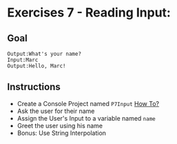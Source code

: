 # Exercises 7 - Reading Input: 

## Goal
```
Output:What's your name?
Input:Marc
Output:Hello, Marc!
```

## Instructions
- Create a Console Project named `P7Input` [How To?](https://gist\.github\.com/marczaku/a8b3c38c37e8876a46194a73ed24b1f2)
- Ask the user for their name
- Assign the User's Input to a variable named `name`
- Greet the user using his name
- Bonus: Use String Interpolation